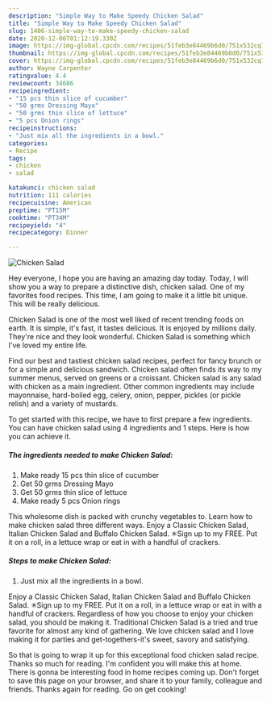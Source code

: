 ```yaml
---
description: "Simple Way to Make Speedy Chicken Salad"
title: "Simple Way to Make Speedy Chicken Salad"
slug: 1406-simple-way-to-make-speedy-chicken-salad
date: 2020-12-06T01:12:19.330Z
image: https://img-global.cpcdn.com/recipes/51feb3e84469b6d0/751x532cq70/chicken-salad-recipe-main-photo.jpg
thumbnail: https://img-global.cpcdn.com/recipes/51feb3e84469b6d0/751x532cq70/chicken-salad-recipe-main-photo.jpg
cover: https://img-global.cpcdn.com/recipes/51feb3e84469b6d0/751x532cq70/chicken-salad-recipe-main-photo.jpg
author: Wayne Carpenter
ratingvalue: 4.4
reviewcount: 34686
recipeingredient:
- "15 pcs thin slice of cucumber"
- "50 grms Dressing Mayo"
- "50 grms thin slice of lettuce"
- "5 pcs Onion rings"
recipeinstructions:
- "Just mix all the ingredients in a bowl."
categories:
- Recipe
tags:
- chicken
- salad

katakunci: chicken salad 
nutrition: 111 calories
recipecuisine: American
preptime: "PT15M"
cooktime: "PT34M"
recipeyield: "4"
recipecategory: Dinner

---
```



![Chicken Salad](https://img-global.cpcdn.com/recipes/51feb3e84469b6d0/751x532cq70/chicken-salad-recipe-main-photo.jpg)

Hey everyone, I hope you are having an amazing day today. Today, I will show you a way to prepare a distinctive dish, chicken salad. One of my favorites food recipes. This time, I am going to make it a little bit unique. This will be really delicious.

Chicken Salad is one of the most well liked of recent trending foods on earth. It is simple, it's fast, it tastes delicious. It is enjoyed by millions daily. They're nice and they look wonderful. Chicken Salad is something which I've loved my entire life.

Find our best and tastiest chicken salad recipes, perfect for fancy brunch or for a simple and delicious sandwich. Chicken salad often finds its way to my summer menus, served on greens or a croissant. Chicken salad is any salad with chicken as a main ingredient. Other common ingredients may include mayonnaise, hard-boiled egg, celery, onion, pepper, pickles (or pickle relish) and a variety of mustards.


To get started with this recipe, we have to first prepare a few ingredients. You can have chicken salad using 4 ingredients and 1 steps. Here is how you can achieve it.

<!--inarticleads1-->

##### The ingredients needed to make Chicken Salad:

1. Make ready 15 pcs thin slice of cucumber
1. Get 50 grms Dressing Mayo
1. Get 50 grms thin slice of lettuce
1. Make ready 5 pcs Onion rings


This wholesome dish is packed with crunchy vegetables to. Learn how to make chicken salad three different ways. Enjoy a Classic Chicken Salad, Italian Chicken Salad and Buffalo Chicken Salad. ✳︎Sign up to my FREE. Put it on a roll, in a lettuce wrap or eat in with a handful of crackers. 

<!--inarticleads2-->

##### Steps to make Chicken Salad:

1. Just mix all the ingredients in a bowl.


Enjoy a Classic Chicken Salad, Italian Chicken Salad and Buffalo Chicken Salad. ✳︎Sign up to my FREE. Put it on a roll, in a lettuce wrap or eat in with a handful of crackers. Regardless of how you choose to enjoy your chicken salad, you should be making it. Traditional Chicken Salad is a tried and true favorite for almost any kind of gathering. We love chicken salad and I love making it for parties and get-togethers-it&#39;s sweet, savory and satisfying. 

So that is going to wrap it up for this exceptional food chicken salad recipe. Thanks so much for reading. I'm confident you will make this at home. There is gonna be interesting food in home recipes coming up. Don't forget to save this page on your browser, and share it to your family, colleague and friends. Thanks again for reading. Go on get cooking!
